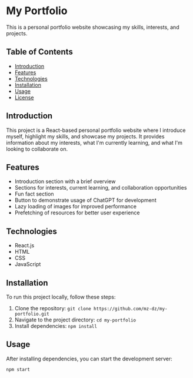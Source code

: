 # My Portfolio

This is a personal portfolio website showcasing my skills, interests, and projects.

## Table of Contents

- [Introduction](#introduction)
- [Features](#features)
- [Technologies](#technologies)
- [Installation](#installation)
- [Usage](#usage)
- [License](#license)

## Introduction

This project is a React-based personal portfolio website where I introduce myself, highlight my skills, and showcase my projects. It provides information about my interests, what I'm currently learning, and what I'm looking to collaborate on.

## Features

- Introduction section with a brief overview
- Sections for interests, current learning, and collaboration opportunities
- Fun fact section
- Button to demonstrate usage of ChatGPT for development
- Lazy loading of images for improved performance
- Prefetching of resources for better user experience

## Technologies

- React.js
- HTML
- CSS
- JavaScript

## Installation

To run this project locally, follow these steps:

1. Clone the repository: `git clone https://github.com/mz-dz/my-portfolio.git`
2. Navigate to the project directory: `cd my-portfolio`
3. Install dependencies: `npm install`

## Usage

After installing dependencies, you can start the development server:

```bash
npm start
